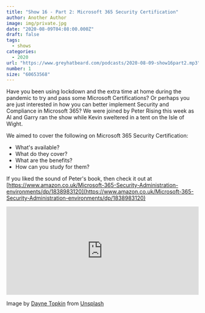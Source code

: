 ```yaml
---
title: "Show 16 - Part 2: Microsoft 365 Security Certification"
author: Another Author
image: img/private.jpg
date: "2020-08-09T04:08:00.000Z"
draft: false
tags: 
  - shows
categories:
  - 2020
url: "https://www.greyhatbeard.com/podcasts/2020-08-09-show16part2.mp3"
number: 1
size: "60653568"
---
```



Have you been using lockdown and the extra time at home during the pandemic to try and pass some Microsoft Certifications? Or perhaps you are just interested in how you can better implement Security and Compliance in Microsoft 365? We were joined by Peter Rising this week as Al and Garry ran the show while Kevin sweltered in a tent on the Isle of Wight.

We aimed to cover the following on Microsoft 365 Security Certification:
- What's available?
- What do they cover?
- What are the benefits?
- How can you study for them?

If you liked the sound of Peter's book, then check it out at [https://www.amazon.co.uk/Microsoft-365-Security-Administration-environments/dp/1838983120](https://www.amazon.co.uk/Microsoft-365-Security-Administration-environments/dp/1838983120)

<iframe src="https://open.spotify.com/embed-podcast/episode/3nHO2cA50k31G0oVn4gi4u" width="100%" height="232" frameborder="0" allowtransparency="true" allow="encrypted-media"></iframe>


Image by [Dayne Topkin](https://unsplash.com/@dtopkin1) from [Unsplash](https://unsplash.com)
